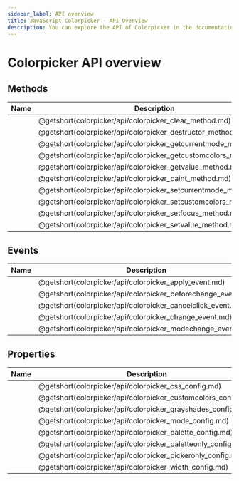 ```yaml
---     
sidebar_label: API overview
title: JavaScript Colorpicker - API Overview 
description: You can explore the API of Colorpicker in the documentation of the DHTMLX JavaScript UI library. Browse developer guides and API reference, try out code examples and live demos, and download a free 30-day evaluation version of DHTMLX Suite 7.
---
```


# Colorpicker API overview

## Methods

| Name                                                      | Description                                                      |
| --------------------------------------------------------- | ---------------------------------------------------------------- |
| [](colorpicker/api/colorpicker_clear_method.md)           | @getshort(colorpicker/api/colorpicker_clear_method.md)           |
| [](colorpicker/api/colorpicker_destructor_method.md)      | @getshort(colorpicker/api/colorpicker_destructor_method.md)      |
| [](colorpicker/api/colorpicker_getcurrentmode_method.md)  | @getshort(colorpicker/api/colorpicker_getcurrentmode_method.md)  |
| [](colorpicker/api/colorpicker_getcustomcolors_method.md) | @getshort(colorpicker/api/colorpicker_getcustomcolors_method.md) |
| [](colorpicker/api/colorpicker_getvalue_method.md)        | @getshort(colorpicker/api/colorpicker_getvalue_method.md)        |
| [](colorpicker/api/colorpicker_paint_method.md)           | @getshort(colorpicker/api/colorpicker_paint_method.md)           |
| [](colorpicker/api/colorpicker_setcurrentmode_method.md)  | @getshort(colorpicker/api/colorpicker_setcurrentmode_method.md)  |
| [](colorpicker/api/colorpicker_setcustomcolors_method.md) | @getshort(colorpicker/api/colorpicker_setcustomcolors_method.md) |
| [](colorpicker/api/colorpicker_setfocus_method.md)        | @getshort(colorpicker/api/colorpicker_setfocus_method.md)        |
| [](colorpicker/api/colorpicker_setvalue_method.md)        | @getshort(colorpicker/api/colorpicker_setvalue_method.md)        |

## Events

| Name                                                 | Description                                                 |
| ---------------------------------------------------- | ----------------------------------------------------------- |
| [](colorpicker/api/colorpicker_apply_event.md)       | @getshort(colorpicker/api/colorpicker_apply_event.md)       |
| [](colorpicker/api/colorpicker_beforechange_event.md)       | @getshort(colorpicker/api/colorpicker_beforechange_event.md)       |
| [](colorpicker/api/colorpicker_cancelclick_event.md) | @getshort(colorpicker/api/colorpicker_cancelclick_event.md) |
| [](colorpicker/api/colorpicker_change_event.md)      | @getshort(colorpicker/api/colorpicker_change_event.md)      |
| [](colorpicker/api/colorpicker_modechange_event.md)  | @getshort(colorpicker/api/colorpicker_modechange_event.md)  |

## Properties

| Name                                                   | Description                                                   |
| ------------------------------------------------------ | ------------------------------------------------------------- |
| [](colorpicker/api/colorpicker_css_config.md)          | @getshort(colorpicker/api/colorpicker_css_config.md)          |
| [](colorpicker/api/colorpicker_customcolors_config.md) | @getshort(colorpicker/api/colorpicker_customcolors_config.md) |
| [](colorpicker/api/colorpicker_grayshades_config.md)   | @getshort(colorpicker/api/colorpicker_grayshades_config.md)   |
| [](colorpicker/api/colorpicker_mode_config.md)         | @getshort(colorpicker/api/colorpicker_mode_config.md)         |
| [](colorpicker/api/colorpicker_palette_config.md)      | @getshort(colorpicker/api/colorpicker_palette_config.md)      |
| [](colorpicker/api/colorpicker_paletteonly_config.md)  | @getshort(colorpicker/api/colorpicker_paletteonly_config.md)  |
| [](colorpicker/api/colorpicker_pickeronly_config.md)   | @getshort(colorpicker/api/colorpicker_pickeronly_config.md)   |
| [](colorpicker/api/colorpicker_width_config.md)        | @getshort(colorpicker/api/colorpicker_width_config.md)        |
